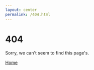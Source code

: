 ```yaml
---
layout: center
permalink: /404.html
---
```


# 404

Sorry, we can't seem to find this page's.

<div class="mt3">
  <a href="{{ site.baseurl }}/" class="button button-blue button-big">Home</a>
</div>

